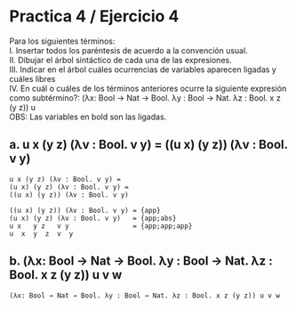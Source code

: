 # Practica 4 / Ejercicio 4  
Para los siguientes términos:  
I. Insertar todos los paréntesis de acuerdo a la convención usual.  
II. Dibujar el árbol sintáctico de cada una de las expresiones.  
III. Indicar en el árbol cuáles ocurrencias de variables aparecen ligadas y cuáles libres  
IV. En cuál o cuáles de los términos anteriores ocurre la siguiente expresión como subtérmino?: 
(λx: Bool → Nat → Bool. λy : Bool → Nat. λz : Bool. x z (y z)) u  
OBS: Las variables en bold son las ligadas.  

## a. u x (y z) (λv : Bool. v y)  = ((u x) (y z)) (λ**v** : Bool. **v** y) 
```
u x (y z) (λv : Bool. v y) =
(u x) (y z) (λv : Bool. v y) =
((u x) (y z)) (λv : Bool. v y) 

((u x) (y z)) (λv : Bool. v y) = {app}
(u x) (y z) (λv : Bool. v y)   = {app;abs}
u x   y z   v y                = {app;app;app}
u  x  y  z  v  y
```
## b. (λx: Bool → Nat → Bool. λy : Bool → Nat. λz : Bool. x z (y z)) u v w  
```
(λx: Bool → Nat → Bool. λy : Bool → Nat. λz : Bool. x z (y z)) u v w

```
